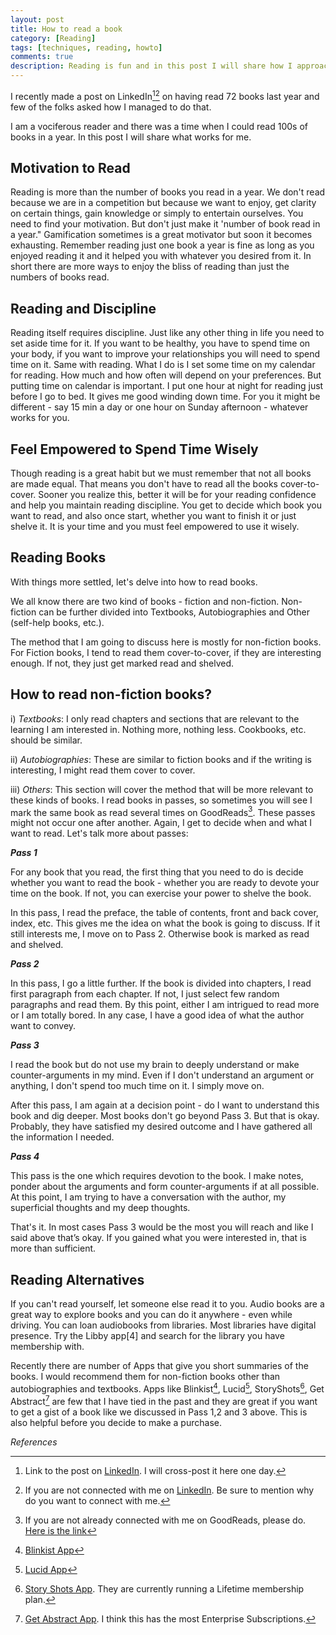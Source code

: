 ```yaml
---
layout: post
title: How to read a book
category: [Reading]
tags: [techniques, reading, howto]
comments: true
description: Reading is fun and in this post I will share how I approach reading and reading alternatives
---
```


I recently made a post on LinkedIn[^1][^2] on having read 72 books last year and few of the folks asked how I managed to do that. 

I am a vociferous reader and there was a time when I could read 100s of books in a year. In this post I will share what works for me. 

## Motivation to Read


Reading is more than the number of books you read in a year. We don't read because we are in a competition but because we want to enjoy, get clarity on certain things, gain knowledge or simply to entertain ourselves. You need to find your motivation. But don't just make it 'number of book read in a year." Gamification sometimes is a great motivator but soon it becomes exhausting. Remember
reading just one book a year is fine as long as you enjoyed reading it and it helped you with whatever you desired from it. In short there are more ways to enjoy the bliss of reading than just the numbers of books read.

## Reading and Discipline 


Reading itself requires discipline. Just like any other thing in life you need to set aside time for it. If you want to be healthy, you have to spend time on your body, if you want to improve your relationships you will need to spend time on it. Same with reading. What I do is I set some time on my calendar for reading. How much and how often will depend on your preferences. But putting time on calendar is important.  I put one hour at night for reading just before I go to bed. It gives me good winding down time. For you it might be different - say 15 min a day or one hour on Sunday afternoon - whatever works for you.

## Feel Empowered to Spend Time Wisely


Though reading is a great habit but we must remember that not all books are made equal. That means you don't have to read all the books cover-to-cover. Sooner you realize this, better it will be for your reading confidence and help you maintain reading discipline. You get to decide which book you want to read, and also once start, whether you want to finish it or just shelve it. It is your time and you must feel empowered to use it wisely. 


## Reading Books

With things more settled, let's delve into how to read books.

We all know there are two kind of books - fiction and non-fiction. Non-fiction can be further divided into Textbooks, Autobiographies and Other (self-help books, etc.). 

The method that I am going to discuss here is mostly for non-fiction books. For Fiction books, I tend to read them cover-to-cover, if they are interesting enough. If not, they just get marked read and shelved. 

## How to read non-fiction books?

i) *Textbooks*: I only read chapters and sections that are relevant to the learning I am interested in. Nothing more, nothing less. Cookbooks, etc. should be similar. 

ii) *Autobiographies*:   These are similar to fiction books and if the writing is interesting, I might read them cover to cover.

iii) *Others*: This section will cover the method that will be more relevant to these kinds of books. I read books in passes, so sometimes you will see I mark the same book as read several times on GoodReads[^3]. These passes might not occur one after another. Again, I get to decide when and what I want to read. Let's talk more about passes:

***Pass 1***

For any book that you read, the first thing that you need to do is decide whether you want to read the book - whether you are ready to devote your time on the book. If not, you can exercise your power to shelve the book. 

In this pass, I read the preface, the table of contents, front and back cover, index, etc. This gives me the idea on what the book is going to discuss. If it still interests me, I move on to Pass 2. Otherwise book is marked as read and shelved.

***Pass 2***

In this pass, I go a little further. If the book is divided into chapters, I read first paragraph from each chapter. If not, I just select few random paragraphs and read them. By this point, either I am intrigued to read more or I am totally bored. In any case, I have a good idea of what the author want to convey. 

***Pass 3***

 I read the book but do not use my brain to deeply understand or make counter-arguments in my mind. Even if I don't understand an argument or anything, I don't spend too much time on it. I simply move on. 

After this pass, I am again at a decision point - do I want to understand this book and dig deeper. Most books don't go beyond Pass 3. But that is okay. Probably, they have satisfied my desired outcome and I have gathered all the information I needed. 

***Pass 4***

 This pass is the one which requires devotion to the book. I make notes, ponder about the arguments and form counter-arguments if at all possible. At this point, I am trying to have a conversation with the author, my superficial thoughts and my deep thoughts.

That's it. In most cases Pass 3 would be the most you will reach and like I said above that’s okay. If you gained what you were interested in, that is more than sufficient.

## Reading Alternatives


 If you can't read yourself, let someone else read it to you. Audio books are a great way to explore books and you can do it anywhere - even while driving. You can loan audiobooks from libraries. Most libraries have digital presence. Try the Libby app[4] and search for the library you have membership with.

Recently there are number of Apps that give you short summaries of the books. I would recommend them for non-fiction books other than autobiographies and textbooks. Apps like Blinkist[^5], Lucid[^6], StoryShots[^7], Get Abstract[^8] are few that I have tied in the past and they are great if you want to get a gist of a book like we discussed in Pass 1,2 and 3 above. This is also helpful before you decide to make a purchase. 

*References*

[^1]: Link to the post on [LinkedIn](https://www.linkedin.com/posts/systemhalted_reading-booksreadin2021-activity-6886145172648837120-PR9d). I will cross-post it here one day.
[^2]: If you are not connected with me on [LinkedIn](https://www.linkedin.com/in/systemhalted/). Be sure to mention why do you want to connect with me. 
[^3]: If you are not already connected with me on GoodReads, please do. [Here is the link](www.goodreads.com/systemhalted)
[^4]: [Libby App](https://www.overdrive.com/apps/libby/). 
[^5]: [Blinkist App](https://www.blinkist.com)
[^6]: [Lucid App](https://lucid.fyi)
[^7]: [Story Shots App](https://www.getstoryshots.com). They are currently running a Lifetime membership plan.
[^8]: [Get Abstract App](https://www.getabstract.com/en/). I think this has the most Enterprise Subscriptions. 



